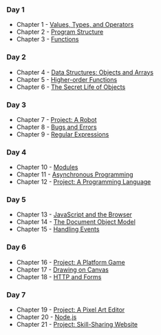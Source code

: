

### Day 1
- Chapter 1 - [Values, Types, and Operators](https://eloquentjavascript.net/01_values.html)
- Chapter 2 - [Program Structure](https://eloquentjavascript.net/02_program_structure.html)
- Chapter 3 - [Functions](https://eloquentjavascript.net/03_functions.html)
### Day 2
- Chapter 4 - [Data Structures: Objects and Arrays](https://eloquentjavascript.net/04_data.html)
- Chapter 5 - [Higher-order Functions](https://eloquentjavascript.net/05_higher_order.html)
- Chapter 6 - [The Secret Life of Objects](https://eloquentjavascript.net/06_object.html)
### Day 3
- Chapter 7 - [Project: A Robot](https://eloquentjavascript.net/07_robot.html)
- Chapter 8 - [Bugs and Errors](https://eloquentjavascript.net/08_error.html)
- Chapter 9 - [Regular Expressions](https://eloquentjavascript.net/09_regexp.html)
### Day 4
- Chapter 10 - [Modules](https://eloquentjavascript.net/10_modules.html)
- Chapter 11 - [Asynchronous Programming](https://eloquentjavascript.net/11_async.html)
- Chapter 12 - [Project: A Programming Language](https://eloquentjavascript.net/12_language.html)
### Day 5
- Chapter 13 - [JavaScript and the Browser](https://eloquentjavascript.net/13_browser.html)
- Chapter 14 - [The Document Object Model](https://eloquentjavascript.net/14_dom.html)
- Chapter 15 - [Handling Events](https://eloquentjavascript.net/15_event.html)
### Day 6
- Chapter 16 - [Project: A Platform Game](https://eloquentjavascript.net/16_game.html)
- Chapter 17 - [Drawing on Canvas](https://eloquentjavascript.net/17_canvas.html)
- Chapter 18 - [HTTP and Forms](https://eloquentjavascript.net/18_http.html)
### Day 7
- Chapter 19 - [Project: A Pixel Art Editor](https://eloquentjavascript.net/19_paint.html)
- Chapter 20 - [Node.js](https://eloquentjavascript.net/20_node.html)
- Chapter 21 - [Project: Skill-Sharing Website](https://eloquentjavascript.net/21_skillsharing.html)

